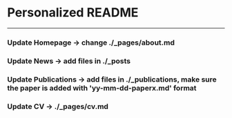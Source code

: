 # Personalized README
---
### Update Homepage -> change ./_pages/about.md
### Update News -> add files in ./_posts
### Update Publications -> add files in ./_publications, make sure the paper is added with 'yy-mm-dd-paperx.md' format
### Update CV -> ./_pages/cv.md
